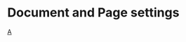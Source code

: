 # Document and Page settings

[A](https://chilipublishdocs.atlassian.net/wiki/spaces/CPDOC/pages/1412106/Document+and+Page+Settings)